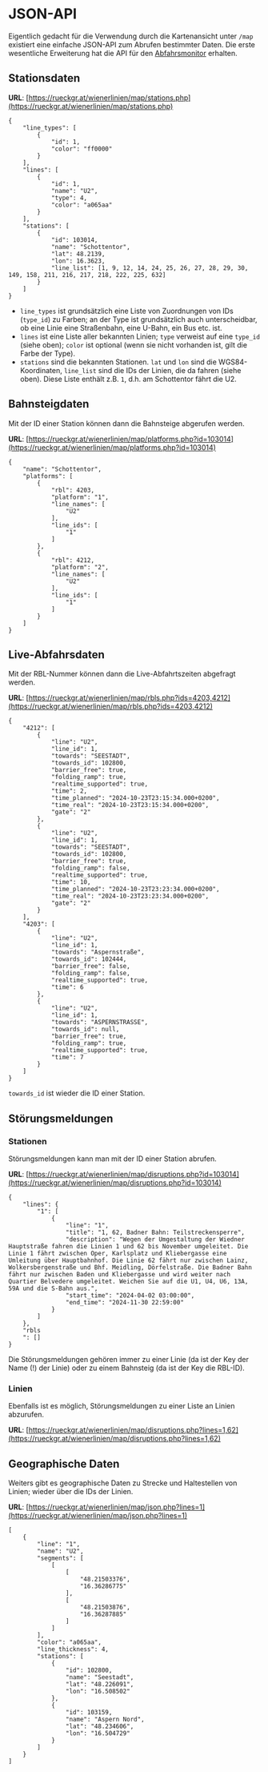 # JSON-API

Eigentlich gedacht für die Verwendung durch die Kartenansicht unter `/map` existiert eine einfache JSON-API zum Abrufen bestimmter Daten.
Die erste wesentliche Erweiterung hat die API für den [Abfahrsmonitor](https://github.com/paulchen/departure-monitor) erhalten.

## Stationsdaten

**URL**: [https://rueckgr.at/wienerlinien/map/stations.php](https://rueckgr.at/wienerlinien/map/stations.php)

```
{
    "line_types": [
        {
            "id": 1,
            "color": "ff0000"
        }
    ],
    "lines": [
        {
            "id": 1,
            "name": "U2",
            "type": 4,
            "color": "a065aa"
        } 
    ],
    "stations": [
        {
            "id": 103014,
            "name": "Schottentor",
            "lat": 48.2139,
            "lon": 16.3623,
            "line_list": [1, 9, 12, 14, 24, 25, 26, 27, 28, 29, 30, 149, 158, 211, 216, 217, 218, 222, 225, 632]
        } 
    ]
}
```

- `line_types` ist grundsätzlich eine Liste von Zuordnungen von IDs (`type_id`) zu Farben; an der Type ist grundsätzlich auch unterscheidbar, ob eine Linie eine Straßenbahn, eine U-Bahn, ein Bus etc. ist.
- `lines` ist eine Liste aller bekannten Linien; `type` verweist auf eine `type_id` (siehe oben); `color` ist optional (wenn sie nicht vorhanden ist, gilt die Farbe der Type).
- `stations` sind die bekannten Stationen. `lat` und `lon` sind die WGS84-Koordinaten, `line_list` sind die IDs der Linien, die da fahren (siehe oben). Diese Liste enthält z.B. `1`, d.h. am Schottentor fährt die U2.

## Bahnsteigdaten

Mit der ID einer Station können dann die Bahnsteige abgerufen werden.

**URL**: [https://rueckgr.at/wienerlinien/map/platforms.php?id=103014](https://rueckgr.at/wienerlinien/map/platforms.php?id=103014)

```
{
    "name": "Schottentor",
    "platforms": [
        {
            "rbl": 4203,
            "platform": "1",
            "line_names": [
                "U2"
            ],
            "line_ids": [
                "1"
            ]
        },
        {
            "rbl": 4212,
            "platform": "2",
            "line_names": [
                "U2"
            ],
            "line_ids": [
                "1"
            ]
        }
    ]
} 
```

## Live-Abfahrsdaten

Mit der RBL-Nummer können dann die Live-Abfahrtszeiten abgefragt werden.

**URL**: [https://rueckgr.at/wienerlinien/map/rbls.php?ids=4203,4212](https://rueckgr.at/wienerlinien/map/rbls.php?ids=4203,4212)

```
{
    "4212": [
        {
            "line": "U2",
            "line_id": 1,
            "towards": "SEESTADT",
            "towards_id": 102800,
            "barrier_free": true,
            "folding_ramp": true,
            "realtime_supported": true,
            "time": 2,
            "time_planned": "2024-10-23T23:15:34.000+0200",
            "time_real": "2024-10-23T23:15:34.000+0200",
            "gate": "2"
        },
        {
            "line": "U2",
            "line_id": 1,
            "towards": "SEESTADT",
            "towards_id": 102800,
            "barrier_free": true,
            "folding_ramp": false,
            "realtime_supported": true,
            "time": 10,
            "time_planned": "2024-10-23T23:23:34.000+0200",
            "time_real": "2024-10-23T23:23:34.000+0200",
            "gate": "2"
        }
    ],
    "4203": [
        {
            "line": "U2",
            "line_id": 1,
            "towards": "Aspernstraße",
            "towards_id": 102444,
            "barrier_free": false,
            "folding_ramp": false,
            "realtime_supported": true,
            "time": 6
        },
        {
            "line": "U2",
            "line_id": 1,
            "towards": "ASPERNSTRASSE",
            "towards_id": null,
            "barrier_free": true,
            "folding_ramp": true,
            "realtime_supported": true,
            "time": 7
        }
    ]
}
```

`towards_id` ist wieder die ID einer Station. 

## Störungsmeldungen

### Stationen

Störungsmeldungen kann man mit der ID einer Station abrufen.

**URL**: [https://rueckgr.at/wienerlinien/map/disruptions.php?id=103014](https://rueckgr.at/wienerlinien/map/disruptions.php?id=103014)

```
{
    "lines": {
        "1": [
            {
                "line": "1",
                "title": "1, 62, Badner Bahn: Teilstreckensperre",
                "description": "Wegen der Umgestaltung der Wiedner Hauptstraße fahren die Linien 1 und 62 bis November umgeleitet. Die Linie 1 fährt zwischen Oper, Karlsplatz und Kliebergasse eine Umleitung über Hauptbahnhof. Die Linie 62 fährt nur zwischen Lainz, Wolkersbergenstraße und Bhf. Meidling, Dörfelstraße. Die Badner Bahn fährt nur zwischen Baden und Kliebergasse und wird weiter nach Quartier Belvedere umgeleitet. Weichen Sie auf die U1, U4, U6, 13A, 59A und die S-Bahn aus.",
                "start_time": "2024-04-02 03:00:00",
                "end_time": "2024-11-30 22:59:00"
            }
        ]
    },
    "rbls
    ": []
}
```

Die Störungsmeldungen gehören immer zu einer Linie (da ist der Key der Name (!) der Linie) oder zu einem Bahnsteig (da ist der Key die RBL-ID).

### Linien

Ebenfalls ist es möglich, Störungsmeldungen zu einer Liste an Linien abzurufen.

**URL**: [https://rueckgr.at/wienerlinien/map/disruptions.php?lines=1,62](https://rueckgr.at/wienerlinien/map/disruptions.php?lines=1,62)

## Geographische Daten

Weiters gibt es geographische Daten zu Strecke und Haltestellen von Linien; wieder über die IDs der Linien.

**URL**: [https://rueckgr.at/wienerlinien/map/json.php?lines=1](https://rueckgr.at/wienerlinien/map/json.php?lines=1)

```
[
    {
        "line": "1",
        "name": "U2",
        "segments": [
            [
                [
                    "48.21503376",
                    "16.36286775"
                ],
                [
                    "48.21503876",
                    "16.36287885"
                ]
            ]
        ],
        "color": "a065aa",
        "line_thickness": 4,
        "stations": [
            {
                "id": 102800,
                "name": "Seestadt",
                "lat": "48.226091",
                "lon": "16.508502"
            },
            {
                "id": 103159,
                "name": "Aspern Nord",
                "lat": "48.234606",
                "lon": "16.504729"
            }
        ]
    }
]
```

